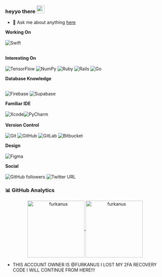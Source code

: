 ### heyyo there <img src="https://media.giphy.com/media/hvRJCLFzcasrR4ia7z/giphy.gif" width="25px" >


- 💬  Ask me about anything [here](https://www.linkedin.com/in/furkan-hancı-613850188/)


**Working On** <br/><br/>
<img alt="Swift" src="https://img.shields.io/badge/swift-%23FA7343.svg?style=for-the-badge&logo=swift&logoColor=white"/>
<br/><br/>

**Interesting On** <br/><br/>
![TensorFlow](https://img.shields.io/badge/TensorFlow-%23FF6F00.svg?style=for-the-badge&logo=TensorFlow&logoColor=white)
![NumPy](https://img.shields.io/badge/numpy-%23013243.svg?style=for-the-badge&logo=numpy&logoColor=white)
![Ruby](https://img.shields.io/badge/ruby-%23CC342D.svg?style=for-the-badge&logo=ruby&logoColor=white)
![Rails](https://img.shields.io/badge/rails-%23CC0000.svg?style=for-the-badge&logo=ruby-on-rails&logoColor=white)
![Go](https://img.shields.io/badge/go-%2300ADD8.svg?style=for-the-badge&logo=go&logoColor=white)

  **Database Knowledge** <br/><br/> 

![Firebase](https://img.shields.io/badge/firebase-%23039BE5.svg?style=for-the-badge&logo=firebase)
![Supabase](https://img.shields.io/badge/Supabase-3ECF8E?style=for-the-badge&logo=supabase&logoColor=white)

**Familiar IDE** <br/><br/> 
![Xcode](https://img.shields.io/badge/Xcode-007ACC?style=for-the-badge&logo=Xcode&logoColor=white)![PyCharm](https://img.shields.io/badge/pycharm-143?style=for-the-badge&logo=pycharm&logoColor=black&color=black&labelColor=green)
<br/><br/>
**Version Control** <br/><br/><img alt="Git" src="https://img.shields.io/badge/git-%23F05033.svg?style=for-the-badge&logo=git&logoColor=white"/>
<img alt="GitHub" src="https://img.shields.io/badge/github-%23121011.svg?style=for-the-badge&logo=github&logoColor=white"/>
<img alt="GitLab" src="https://img.shields.io/badge/gitlab-%23181717.svg?style=for-the-badge&logo=gitlab&logoColor=white"/>
![Bitbucket](https://img.shields.io/badge/bitbucket-%230047B3.svg?style=for-the-badge&logo=bitbucket&logoColor=white)

**Design** <br/><br/>
![Figma](https://img.shields.io/badge/figma-%23F24E1E.svg?style=for-the-badge&logo=figma&logoColor=white)

**Social** <br/><br/> 
<img alt="GitHub followers" src="https://img.shields.io/github/followers/furkanus?style=social"> <img alt="Twitter URL" src="https://img.shields.io/twitter/url?style=social&url=https%3A%2F%2Ftwitter.com%furkanhnci">


### 📊 GitHub Analytics
<p align="center">
<a href="https://github.com/furkanus">
  <img height="180em" align="center" src="https://github-readme-stats.vercel.app/api?username=furkanus&show_icons=true&locale=en&theme=algolia&include_all_commits=true&count_private=true" alt="furkanus"/>
  <img height="180em" align="center" src="https://github-readme-stats.vercel.app/api/top-langs?username=furkanus&show_icons=true&locale=en&layout=compact&langs_count=8&theme=algolia" alt="furkanus"/>
</a>
</p>

- THIS ACCOUNT OWNER IS @FURKANUS I LOST MY 2FA RECOVERY CODE I WILL CONTINUE FROM HERE!!!

<!---
FurkanHanciSecond/FurkanHanciSecond is a ✨ special ✨ repository because its `README.md` (this file) appears on your GitHub profile.
You can click the Preview link to take a look at your changes.

// THIS ACCOUNT OWNER IS @FURKANUS 
--->
